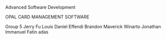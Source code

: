 Advanced Software Development

OPAL CARD MANAGEMENT SOFTWARE 

Group 5
Jerry Fu
Louis Daniel Effendi
Brandon Maverick Winarto
Jonathan Immanuel
Fatin adas
